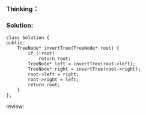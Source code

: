 ### Thinking：

### Solution:

```
class Solution {
public:
	TreeNode* invertTree(TreeNode* root) {
		if (!root)
			return root;
		TreeNode* left = invertTree(root->left);
		TreeNode* right = invertTree(root->right);
		root->left = right;
		root->right = left;
		return root;
	}
};
```

review: